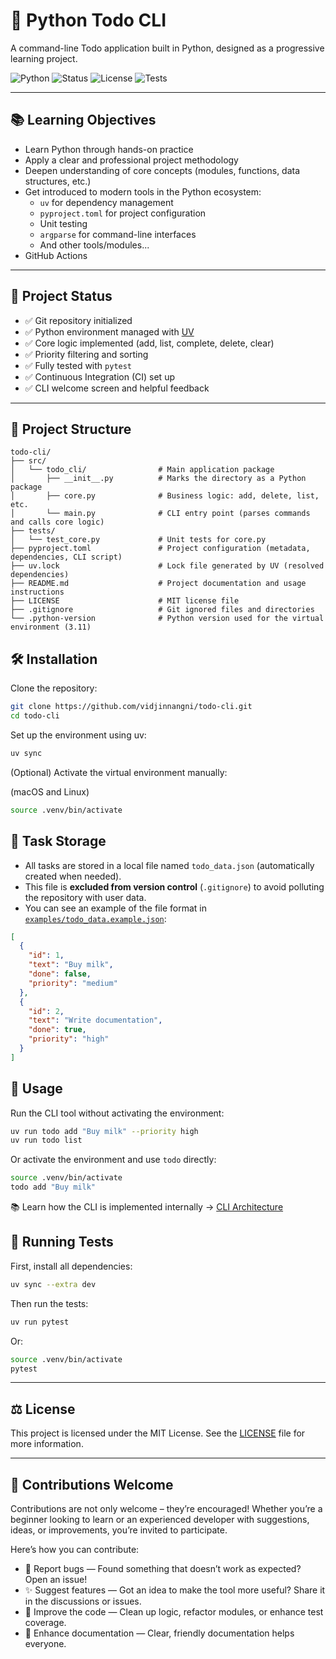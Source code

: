 # 📝 Python Todo CLI

A command-line Todo application built in Python, designed as a progressive learning project.


![Python](https://img.shields.io/badge/Python-3.11-blue?logo=python)
![Status](https://img.shields.io/badge/status-in%20progress-yellow)
![License](https://img.shields.io/badge/license-MIT-green)
![Tests](https://github.com/vidjinnangni/todo-cli/actions/workflows/test.yaml/badge.svg)

---

## 📚 Learning Objectives

- Learn Python through hands-on practice
- Apply a clear and professional project methodology
- Deepen understanding of core concepts (modules, functions, data structures, etc.)
- Get introduced to modern tools in the Python ecosystem:
  - `uv` for dependency management
  - `pyproject.toml` for project configuration
  - Unit testing  
  - `argparse` for command-line interfaces
  - And other tools/modules...
- GitHub Actions

---

## 🚀 Project Status

- ✅ Git repository initialized
- ✅ Python environment managed with [UV](https://github.com/astral-sh/uv)
- ✅ Core logic implemented (add, list, complete, delete, clear)
- ✅ Priority filtering and sorting
- ✅ Fully tested with `pytest`
- ✅ Continuous Integration (CI) set up 
- ✅ CLI welcome screen and helpful feedback  

---

## 📂 Project Structure

```
todo-cli/
├── src/
│   └── todo_cli/                # Main application package
│       ├── __init__.py          # Marks the directory as a Python package
│       ├── core.py              # Business logic: add, delete, list, etc.
│       └── main.py              # CLI entry point (parses commands and calls core logic)
├── tests/
│   └── test_core.py             # Unit tests for core.py
├── pyproject.toml               # Project configuration (metadata, dependencies, CLI script)
├── uv.lock                      # Lock file generated by UV (resolved dependencies)
├── README.md                    # Project documentation and usage instructions
├── LICENSE                      # MIT license file
├── .gitignore                   # Git ignored files and directories
└── .python-version              # Python version used for the virtual environment (3.11)
```

## 🛠️ Installation

Clone the repository:

```bash
git clone https://github.com/vidjinnangni/todo-cli.git
cd todo-cli
```

Set up the environment using uv:

```bash
uv sync
```

(Optional) Activate the virtual environment manually:

(macOS and Linux)

```bash
source .venv/bin/activate
```

## 📁 Task Storage

- All tasks are stored in a local file named `todo_data.json` (automatically created when needed).
- This file is **excluded from version control** (`.gitignore`) to avoid polluting the repository with user data.
- You can see an example of the file format in [`examples/todo_data.example.json`](examples/todo_data.example.json):

```json
[
  {
    "id": 1,
    "text": "Buy milk",
    "done": false,
    "priority": "medium"
  },
  {
    "id": 2,
    "text": "Write documentation",
    "done": true,
    "priority": "high"
  }
]
```

## 🚀 Usage

Run the CLI tool without activating the environment:

```bash
uv run todo add "Buy milk" --priority high
uv run todo list
```

Or activate the environment and use `todo` directly:

```bash
source .venv/bin/activate
todo add "Buy milk"
```

📚 Learn how the CLI is implemented internally → [CLI Architecture](docs/cli_explanation.md)

## 🧪 Running Tests

First, install all dependencies:

```bash
uv sync --extra dev
```

Then run the tests:

```bash
uv run pytest
```

Or:

```bash
source .venv/bin/activate
pytest
```

---

## ⚖️ License

This project is licensed under the MIT License.
See the [LICENSE](/LICENSE) file for more information.


---

## 🙌 Contributions Welcome

Contributions are not only welcome – they’re encouraged! Whether you’re a beginner looking to learn or an experienced developer with suggestions, ideas, or improvements, you’re invited to participate.

Here’s how you can contribute:

- 🐛 Report bugs — Found something that doesn’t work as expected? Open an issue!
- ✨ Suggest features — Got an idea to make the tool more useful? Share it in the discussions or issues.
- 🧹 Improve the code — Clean up logic, refactor modules, or enhance test coverage.
- 📝 Enhance documentation — Clear, friendly documentation helps everyone.